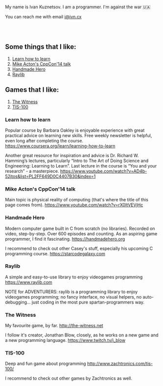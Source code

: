 <br/>

My name is Ivan Kuznetsov. I am a programmer. I'm against the war 🇺🇦

You can reach me with email <i@ivn.cx>

<br/>

<br/>

## Some things that I like:

1. [Learn how to learn](#learn_how_to_learn)
2. [Mike Acton's CppCon'14 talk](#mike_acton_talk)
3. [Handmade Hero](#handmade_hero)
4. [Raylib](#raylib)

## Games that I like:

1. [The Witness](#the_witness)
2. [TIS-100](#tis100)

### Learn how to learn

<a name="learn_how_to_learn"/>

Popular course by Barbara Oakley is enjoyable experience with great practical advice on learning new skills. Free weekly newsletter is helpful, even long after completing the course.
<https://www.coursera.org/learn/learning-how-to-learn>

Another great resource for inspiration and advice is Dr. Richard W. Hamming’s lectures, particularly “Intro to The Art of Doing Science and Engineering: Learning to Learn”. Last lecture in the course is “You and your research” - a masterpiece.
<https://www.youtube.com/watch?v=AD4b-52jtos&list=PL2FF649D0C4407B30&index=1>

### Mike Acton's CppCon'14 talk

<a name="mike_acton_talk"/>

Main topic is physical reality of computing (that's where the title of this page comes from).
<https://www.youtube.com/watch?v=rX0ItVEVjHc>

### Handmade Hero

<a name="handmade_hero"/>

Modern computer game built in C from scratch (no libraries). Recorded on video, step-by-step. Over 600 episodes and counting. As an aspiring game programmer, I find it fascinating.
<https://handmadehero.org>

I recommend to check out other Casey's stuff, especially his upcoming C programming course.
<https://starcodegalaxy.com>

### Raylib

<a name="raylib"/>

A simple and easy-to-use library to enjoy videogames programming <https://www.raylib.com>

NOTE for ADVENTURERS: raylib is a programming library to enjoy videogames programming; no fancy interface, no visual helpers, no auto-debugging... just coding in the most pure spartan-programmers way.

### The Witness

<a name="the_witness"/>

My favourite game, by far.
<http://the-witness.net>

I follow it's creator, Jonathan Blow, closely, as he works on a new game and a new programming language. 
<https://www.twitch.tv/j_blow>

### TIS-100

<a name="tis100"/>

Deep and fun game about programming <http://www.zachtronics.com/tis-100/>

I recommend to check out other games by Zachtronics as well.

